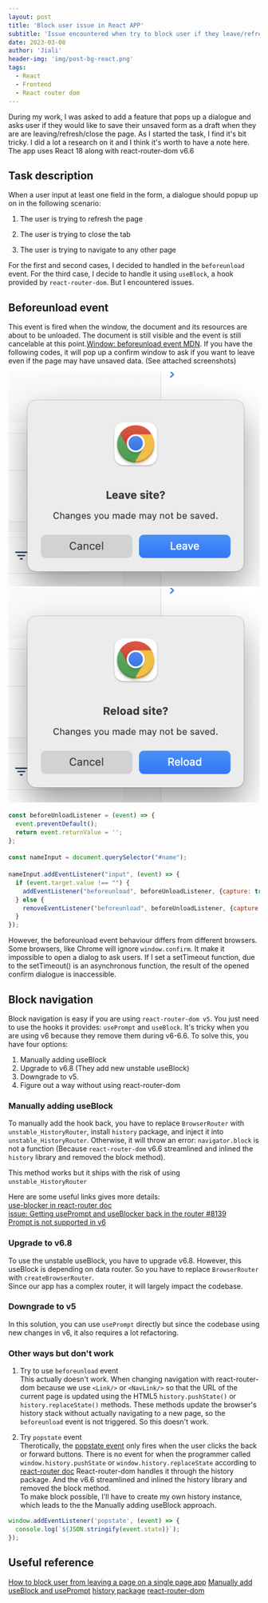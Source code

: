 ```yaml
---
layout: post
title: 'Block user issue in React APP'
subtitle: 'Issue encountered when try to block user if they leave/refresh/close a page'
date: 2023-03-08
author: 'Jiali'
header-img: 'img/post-bg-react.png'
tags:
  - React
  - Frontend
  - React router dom
---
```


During my work, I was asked to add a feature that pops up a dialogue and asks user if they would like to save their unsaved form as a draft when they are are leaving/refresh/close the page. As I started the task, I find it's bit tricky. I did a lot a research on it and I think it's worth to have a note here. The app uses React 18 along with react-router-dom v6.6

## Task description

When a user input at least one field in the form, a dialogue should popup up on in the following scenario:

1. The user is trying to refresh the page

2. The user is trying to close the tab

3. The user is trying to navigate to any other page

For the first and second cases, I decided to handled in the `beforeunload` event. For the third case, I decide to handle it using `useBlock`, a hook provided by `react-router-dom`. But I encountered issues.

## Beforeunload event

This event is fired when the window, the document and its resources are about to be unloaded. The document is still visible and the event is still cancelable at this point.[Window: beforeunload event MDN](https://developer.mozilla.org/en-US/docs/Web/API/Window/beforeunload_event). If you have the following codes, it will pop up a confirm window to ask if you want to leave even if the page may have unsaved data. (See attached screenshots)

![Leaving page](/img/post-leave_site.png)
![Reload page](/img/post-reload_site.png)

```javascript
const beforeUnloadListener = (event) => {
  event.preventDefault();
  return event.returnValue = '';
};

const nameInput = document.querySelector("#name");

nameInput.addEventListener("input", (event) => {
  if (event.target.value !== "") {
    addEventListener("beforeunload", beforeUnloadListener, {capture: true});
  } else {
    removeEventListener("beforeunload", beforeUnloadListener, {capture: true});
  }
});
```

However, the beforeunload event behaviour differs from different browsers. Some browsers, like Chrome will ignore `window.confirm`. It make it impossible to open a dialog to ask users. If I set a setTimeout function, due to the setTimeout() is an asynchronous function, the result of the opened confirm dialogue is inaccessible. 

## Block navigation
Block navigation is easy if you are using `react-router-dom v5`. You just need to use the hooks it provides: `usePrompt` and `useBlock`. It's tricky when you are using v6 because they remove them during v6-6.6. To solve this, you have four options:
1. Manually adding useBlock
2. Upgrade to v6.8 (They add new unstable useBlock)
3. Downgrade to v5.
4. Figure out a way without using react-router-dom


### Manually adding useBlock
To manually add the hook back, you have to replace `BrowserRouter` with `unstable_HistoryRouter`, install `history` package, and inject it into `unstable_HistoryRouter`. Otherwise, it will throw an error: `navigator.block` is not a function (Because `react-router-dom` v6.6 streamlined and inlined the `history` library and removed the block method).  

This method works but it ships with the risk of using `unstable_HistoryRouter`  

Here are some useful links gives more details:  
[use-blocker in react-router doc](https://github.com/remix-run/react-router/blob/main/decisions/0001-use-blocker.md)  
[issue: Getting usePrompt and useBlocker back in the router #8139](https://github.com/remix-run/react-router/issues/8139)  
[Prompt is not supported in v6](https://reactrouter.com/en/main/upgrading/v5#prompt-is-not-currently-supported)

### Upgrade to v6.8
To use the unstable useBlock, you have to upgrade v6.8. However, this useBlock is depending on data router. So you have to replace `BrowserRouter` with `createBrowserRouter`.   
Since our app has a complex router, it will largely impact the codebase.

### Downgrade to v5
In this solution, you can use `usePrompt` directly but since the codebase using new changes in v6, it also requires a lot refactoring.  

### Other ways but don't work
1. Try to use `beforeunload` event  
This actually doesn't work. When changing navigation with react-router-dom because we use `<Link/>` or `<NavLink/>` so that the URL of the current page is updated using the HTML5 `history.pushState()` or `history.replaceState()` methods. These methods update the browser's history stack without actually navigating to a new page, so the `beforeunload` event is not triggered. So this doesn't work.

2. Try `popstate` event  
Therotically, the [popstate event](https://developer.mozilla.org/en-US/docs/Web/API/Window/popstate_event) only fires when the user clicks the back or forward buttons. There is no event for when the programmer called `window.history.pushState` or `window.history.replaceState` according to [react-router doc](https://github.com/remix-run/react-router/blob/main/docs/start/concepts.md) React-router-dom handles it through the history package. And the v6.6 streamlined and inlined the history library and removed the block method.   
To make block possible, I'll have to create my own history instance, which leads to the the Manually adding useBlock approach.

```javascript
window.addEventListener('popstate', (event) => {
  console.log(`${JSON.stringify(event.state)}`);
});
```


## Useful reference
[How to block user from leaving a page on a single page app](https://heyjiawei.com/block-user-from-leaving-page-on-single-page-app#so-we-can-block-the-user-from-leaving-the-page-on-a-single-page-app)
[Manually add useBlock and usePrompt](https://gist.github.com/rmorse/426ffcc579922a82749934826fa9f743)
[history package](https://github.com/remix-run/history/tree/main)
[react-router-dom](https://github.com/remix-run/react-router)